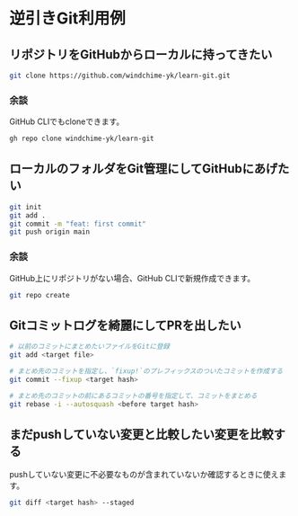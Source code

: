 # 逆引きGit利用例
## リポジトリをGitHubからローカルに持ってきたい
``` bash
git clone https://github.com/windchime-yk/learn-git.git
```

### 余談
GitHub CLIでもcloneできます。
``` bash
gh repo clone windchime-yk/learn-git
```

## ローカルのフォルダをGit管理にしてGitHubにあげたい
``` bash
git init
git add .
git commit -m "feat: first commit"
git push origin main
```

### 余談
GitHub上にリポジトリがない場合、GitHub CLIで新規作成できます。

``` bash
git repo create
```

## Gitコミットログを綺麗にしてPRを出したい
``` bash
# 以前のコミットにまとめたいファイルをGitに登録
git add <target file>

# まとめ先のコミットを指定し、`fixup!`のプレフィックスのついたコミットを作成する
git commit --fixup <target hash>

# まとめ先のコミットの前にあるコミットの番号を指定して、コミットをまとめる
git rebase -i --autosquash <before target hash>
```

## まだpushしていない変更と比較したい変更を比較する
pushしていない変更に不必要なものが含まれていないか確認するときに使えます。

``` bash
git diff <target hash> --staged
```

